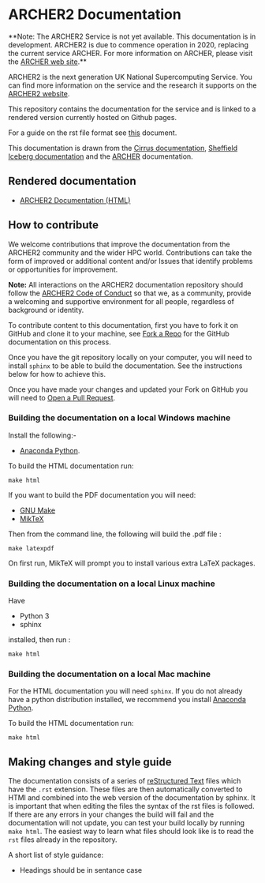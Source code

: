 # ARCHER2 Documentation

\*\*Note: The ARCHER2 Service is not yet available. This documentation
is in development. ARCHER2 is due to commence operation in 2020,
replacing the current service ARCHER. For more information on ARCHER,
please visit the [ARCHER web site](http://www.archer.ac.uk).\*\*

ARCHER2 is the next generation UK National Supercomputing Service. You
can find more information on the service and the research it supports on
the [ARCHER2 website](https://www.archer2.ac.uk).

This repository contains the documentation for the service and is linked
to a rendered version currently hosted on Github pages.

For a guide on the rst file format see
[this](http://thomas-cokelaer.info/tutorials/sphinx/rest_syntax.html)
document.

This documentation is drawn from the [Cirrus
documentation](https://github.com/EPCCed/cirrus-docs), [Sheffield
Iceberg documentation](https://github.com/rcgsheffield/sheffield_hpc)
and the [ARCHER](http://www.archer.ac.uk) documentation.

## Rendered documentation

  - [ARCHER2 Documentation (HTML)](https://docs.archer2.ac.uk)

## How to contribute

We welcome contributions that improve the documentation from the ARCHER2
community and the wider HPC world. Contributions can take the form of
improved or additional content and/or Issues that identify problems or
opportunities for improvement.

**Note:** All interactions on the ARCHER2 documentation repository
should follow the [ARCHER2 Code of
Conduct](https://www.archer2.ac.uk/training/code-of-conduct/) so that
we, as a community, provide a welcoming and supportive environment for
all people, regardless of background or identity.

To contribute content to this documentation, first you have to fork it
on GitHub and clone it to your machine, see [Fork a
Repo](https://help.github.com/articles/fork-a-repo/) for the GitHub
documentation on this process.

Once you have the git repository locally on your computer, you will need
to install `sphinx` to be able to build the documentation. See the
instructions below for how to achieve this.

Once you have made your changes and updated your Fork on GitHub you will
need to [Open a Pull
Request](https://help.github.com/articles/using-pull-requests/).

### Building the documentation on a local Windows machine

Install the following:-

  - [Anaconda Python](https://store.continuum.io/cshop/anaconda).

To build the HTML documentation run:

    make html

If you want to build the PDF documentation you will need:

  - [GNU Make](http://gnuwin32.sourceforge.net/packages/make.htm)
  - [MikTeX](http://miktex.org/download)

Then from the command line, the following will build the .pdf file :

    make latexpdf

On first run, MikTeX will prompt you to install various extra LaTeX
packages.

### Building the documentation on a local Linux machine

Have

  - Python 3
  - sphinx

installed, then run :

    make html

### Building the documentation on a local Mac machine

For the HTML documentation you will need `sphinx`. If you do not already
have a python distribution installed, we recommend you install [Anaconda
Python](https://store.continuum.io/cshop/anaconda).

To build the HTML documentation run:

    make html

## Making changes and style guide

The documentation consists of a series of [reStructured
Text](http://sphinx-doc.org/rest.html) files which have the `.rst`
extension. These files are then automatically converted to HTMl and
combined into the web version of the documentation by sphinx. It is
important that when editing the files the syntax of the rst files is
followed. If there are any errors in your changes the build will fail
and the documentation will not update, you can test your build locally
by running `make html`. The easiest way to learn what files should look
like is to read the `rst` files already in the repository.

A short list of style guidance:

  - Headings should be in sentance case
